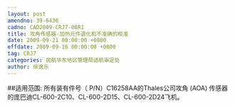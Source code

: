 ```yaml
---
layout: post
amendno: 39-6436
cadno: CAD2009-CRJ7-08R1
title: 攻角传感器-加热元件退化和不准确的校准
date: 2009-09-21 00:00:00 +0800
effdate: 2009-09-16 00:00:00 +0800
tag: CRJ7
categories: 民航华东地区管理局适航审定处
author: 徐逸乐
---
```


##适用范围:
所有装有件号（ P/N）C16258AA的Thales公司攻角 (AOA) 传感器的庞巴迪CL-600-2C10、CL-600-2D15、CL-600-2D24飞机。

